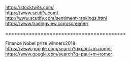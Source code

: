 



https://stocktwits.com/     
https://www.scutify.com/    
http://www.scutify.com/sentiment-rankings.html   
https://www.tradingview.com/screener/  


=========================================

Finance Nobel prize winners2018   
https://www.google.com/search?q=paul+m+romer        
https://www.google.com/search?q=paul+m+romer      
   
     
       
